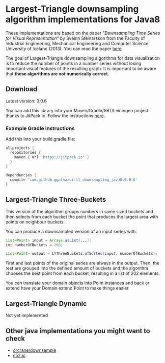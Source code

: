 # Largest-Triangle downsampling algorithm implementations for Java8

These implementations are based on the paper *"Downsampling Time Series for Visual Representation"* by Sveinn Steinarsson from the Faculty of Industrial Engineering, Mechanical Engineering and Computer Science University of Iceland (2013). You can read the paper [here](http://skemman.is/stream/get/1946/15343/37285/3/SS_MSthesis.pdf)

The goal of Largest-Triangle downsampling algorithms for data visualization is to reduce the number of points in a number series without losing important visual features of the resulting graph. It is important to be aware that **these algorithms are not numerically correct**.

## Download

Latest version: 0.0.6

You can add this library into your Maven/Gradle/SBT/Leiningen project thanks to JitPack.io. Follow the instructions [here](https://jitpack.io/#ggalmazor/lt_downsampling_java8).

### Example Gradle instructions

Add this into your build.gradle file:

```groovy
allprojects {
  repositories {
    maven { url 'https://jitpack.io' }
  }
}
	
dependencies {
  compile 'com.github.ggalmazor:lt_downsampling_java8:0.0.6'
}
```

## Largest-Triangle Three-Buckets

This version of the algorithm groups numbers in same sized buckets and then selects from each bucket the point that produces the largest area with points on neighbour buckets.

You can produce a downsampled version of an input series with: 

```java
List<Point> input = Arrays.asList(...);
int numberOfBuckets = 200;

List<Point> output = LTThreeBuckets.ofSorted(input, numberOfBuckets);
```

First and last points of the original series are always in the output. Then, the rest are grouped into the defined amount of buckets and the algorithm chooses the best point from each bucket, resulting in a list of 202 elements.

You can translate your domain objects into Point instances and back or extend have your Domain extend Point to make things easier.

## Largest-Triangle Dynamic

Not yet implemented

## Other java implementations you might want to check

 - [drcrane/downsample](https://github.com/drcrane/downsample)
 - [n52.io](http://www.programcreek.com/java-api-examples/index.php?source_dir=sensorweb-rest-api-master/timeseries-io/src/main/java/org/n52/io/generalize/LargestTriangleThreeBucketsGeneralizer.java)
